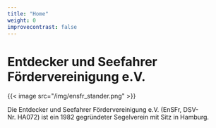 ```yaml
---
title: "Home"
weight: 0
improvecontrast: false
---
```


# Entdecker und Seefahrer Fördervereinigung e.V.

{{< image  src="/img/ensfr_stander.png"  >}}

Die Entdecker und Seefahrer Fördervereinigung e.V. 
(EnSFr,&nbsp;DSV-Nr.&nbsp;HA072) 
ist ein 1982 gegründeter Segelverein mit Sitz in Hamburg.


